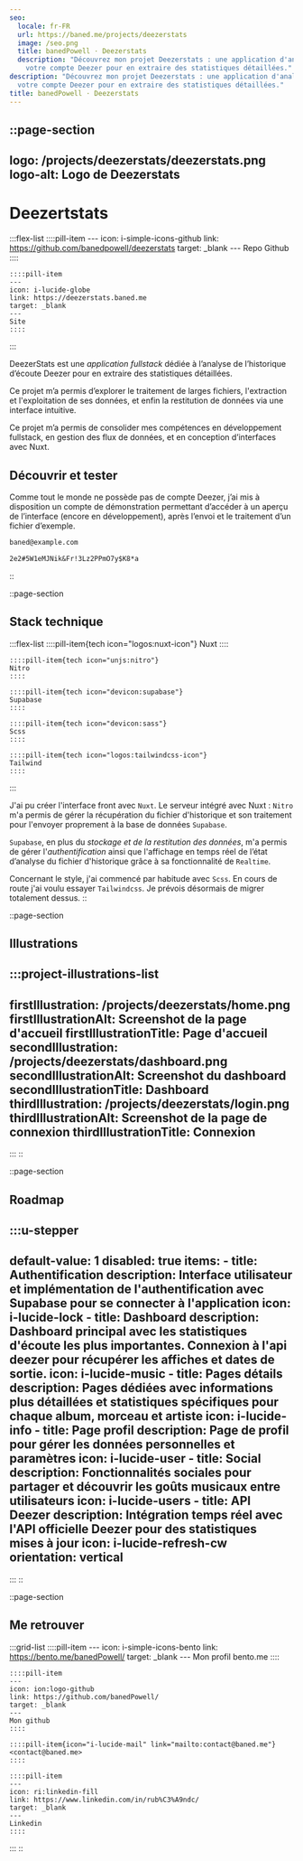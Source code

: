 ```yaml
---
seo:
  locale: fr-FR
  url: https://baned.me/projects/deezerstats
  image: /seo.png
  title: banedPowell ⋅ Deezerstats
  description: "Découvrez mon projet Deezerstats : une application d'analyse de
    votre compte Deezer pour en extraire des statistiques détaillées."
description: "Découvrez mon projet Deezerstats : une application d'analyse de
  votre compte Deezer pour en extraire des statistiques détaillées."
title: banedPowell ⋅ Deezerstats
---
```


::page-section
---
logo: /projects/deezerstats/deezerstats.png
logo-alt: Logo de Deezerstats
---
# Deezertstats

  :::flex-list
    ::::pill-item
    ---
    icon: i-simple-icons-github
    link: https://github.com/banedpowell/deezerstats
    target: _blank
    ---
    Repo Github
    ::::
  
    ::::pill-item
    ---
    icon: i-lucide-globe
    link: https://deezerstats.baned.me
    target: _blank
    ---
    Site
    ::::
  :::

DeezerStats est une *application fullstack* dédiée à l’analyse de l’historique d’écoute Deezer pour en extraire des statistiques détaillées.

Ce projet m’a permis d’explorer le traitement de larges fichiers, l'extraction et l'exploitation de ses données, et enfin la restitution de données via une interface intuitive.

Ce projet m’a permis de consolider mes compétences en développement fullstack, en gestion des flux de données, et en conception d’interfaces avec Nuxt.

## Découvrir et tester

Comme tout le monde ne possède pas de compte Deezer, j’ai mis à disposition un compte de démonstration permettant d’accéder à un aperçu de l’interface (encore en développement), après l’envoi et le traitement d’un fichier d’exemple.

```md [Adresse mail]
baned@example.com
```

```md [Mot de passe]
2e2#5W1eMJNik&Fr!3Lz2PPmO7y$K8*a
```
::

::page-section
## Stack technique

  :::flex-list
    ::::pill-item{tech icon="logos:nuxt-icon"}
    Nuxt
    ::::
  
    ::::pill-item{tech icon="unjs:nitro"}
    Nitro
    ::::
  
    ::::pill-item{tech icon="devicon:supabase"}
    Supabase
    ::::
  
    ::::pill-item{tech icon="devicon:sass"}
    Scss
    ::::
  
    ::::pill-item{tech icon="logos:tailwindcss-icon"}
    Tailwind
    ::::
  :::

J'ai pu créer l'interface front avec `Nuxt`. Le serveur intégré avec Nuxt : `Nitro` m'a permis de gérer la récupération du fichier d'historique et son traitement pour l'envoyer proprement à la base de données `Supabase`.

`Supabase`, en plus du *stockage et de la restitution des données*, m'a permis de gérer l'*authentification* ainsi que l'affichage en temps réel de l’état d’analyse du fichier d'historique grâce à sa fonctionnalité de `Realtime`.

Concernant le style, j'ai commencé par habitude avec `Scss`. En cours de route j'ai voulu essayer `Tailwindcss`. Je prévois désormais de migrer totalement dessus.
::

::page-section
## Illustrations

  :::project-illustrations-list
  ---
  firstIllustration: /projects/deezerstats/home.png
  firstIllustrationAlt: Screenshot de la page d'accueil
  firstIllustrationTitle: Page d'accueil
  secondIllustration: /projects/deezerstats/dashboard.png
  secondIllustrationAlt: Screenshot du dashboard
  secondIllustrationTitle: Dashboard
  thirdIllustration: /projects/deezerstats/login.png
  thirdIllustrationAlt: Screenshot de la page de connexion
  thirdIllustrationTitle: Connexion
  ---
  :::
::

::page-section
## Roadmap

  :::u-stepper
  ---
  default-value: 1
  disabled: true
  items:
    - title: Authentification
      description: Interface utilisateur et implémentation de l'authentification avec
        Supabase pour se connecter à l'application
      icon: i-lucide-lock
    - title: Dashboard
      description: Dashboard principal avec les statistiques d'écoute les plus
        importantes. Connexion à l'api deezer pour récupérer les affiches et dates
        de sortie.
      icon: i-lucide-music
    - title: Pages détails
      description: Pages dédiées avec informations plus détaillées et statistiques
        spécifiques pour chaque album, morceau et artiste
      icon: i-lucide-info
    - title: Page profil
      description: Page de profil pour gérer les données personnelles et paramètres
      icon: i-lucide-user
    - title: Social
      description: Fonctionnalités sociales pour partager et découvrir les goûts
        musicaux entre utilisateurs
      icon: i-lucide-users
    - title: API Deezer
      description: Intégration temps réel avec l'API officielle Deezer pour des
        statistiques mises à jour
      icon: i-lucide-refresh-cw
  orientation: vertical
  ---
  :::
::

::page-section
## Me retrouver

  :::grid-list
    ::::pill-item
    ---
    icon: i-simple-icons-bento
    link: https://bento.me/banedPowell/
    target: _blank
    ---
    Mon profil bento.me
    ::::
  
    ::::pill-item
    ---
    icon: ion:logo-github
    link: https://github.com/banedPowell/
    target: _blank
    ---
    Mon github
    ::::
  
    ::::pill-item{icon="i-lucide-mail" link="mailto:contact@baned.me"}
    <contact@baned.me>
    ::::
  
    ::::pill-item
    ---
    icon: ri:linkedin-fill
    link: https://www.linkedin.com/in/rub%C3%A9ndc/
    target: _blank
    ---
    Linkedin
    ::::
  :::
::

